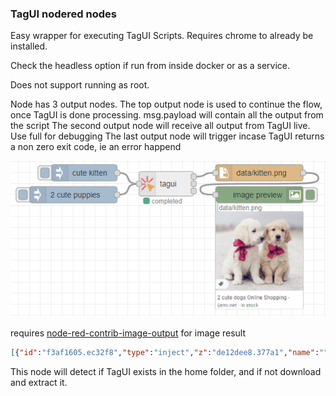 ### TagUI nodered nodes

Easy wrapper for executing TagUI Scripts. Requires chrome to already be installed.

Check the headless option if run from inside docker or as a service.

Does not support running as root.

Node has 3 output nodes.
The top output node is used to continue the flow, once TagUI is done processing. msg.payload will contain all the output from the script
The second output node will receive all output from TagUI live. Use full for debugging
The last output node will trigger incase TagUI returns a non zero exit code, ie an error happend

![example](example.png)

requires [node-red-contrib-image-output](https://flows.nodered.org/node/node-red-contrib-image-output) for image result

```json
[{"id":"f3af1605.ec32f8","type":"inject","z":"de12dee8.377a1","name":"","props":[{"p":"payload"},{"p":"topic","vt":"str"}],"repeat":"","crontab":"","once":false,"onceDelay":0.1,"topic":"","payload":"cute kitten","payloadType":"str","x":180,"y":60,"wires":[["7dd22cb.07c64d4"]]},{"id":"7dd22cb.07c64d4","type":"tagui tagui","z":"de12dee8.377a1","name":"","headless":false,"nobrowser":false,"param":true,"quiet":true,"script":"https://www.google.dk/imghp?hl=en&ogbl\ntype q as `p1`[enter]\nwait 2 sec\nif present('//div[@data-ri=\"0\"]')\n    snap //div[@data-ri=\"0\"] to data/kitten.png\nelse if present('//table//img')\n    snap //table//img to data/kitten.png","x":330,"y":80,"wires":[["b70aac26.17577"],[],[]]},{"id":"db71650e.26fae8","type":"image","z":"de12dee8.377a1","name":"","width":"160","data":"payload","dataType":"msg","thumbnail":false,"active":true,"pass":false,"outputs":0,"x":500,"y":100,"wires":[]},{"id":"b70aac26.17577","type":"file in","z":"de12dee8.377a1","name":"","filename":"data/kitten.png","format":"","chunk":false,"sendError":false,"encoding":"none","x":500,"y":60,"wires":[["db71650e.26fae8"]]},{"id":"8f0c45bc.efe9e8","type":"inject","z":"de12dee8.377a1","name":"","props":[{"p":"payload"},{"p":"topic","vt":"str"}],"repeat":"","crontab":"","once":false,"onceDelay":0.1,"topic":"","payload":"2 cute puppies","payloadType":"str","x":160,"y":100,"wires":[["7dd22cb.07c64d4"]]}]
```


This node will detect if TagUI exists in the home folder, and if not download and extract it.